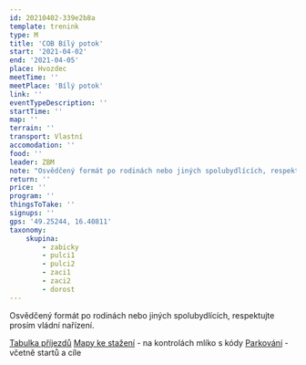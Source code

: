```yaml
---
id: 20210402-339e2b8a
template: trenink
type: M
title: 'COB Bílý potok'
start: '2021-04-02'
end: '2021-04-05'
place: Hvozdec
meetTime: ''
meetPlace: 'Bílý potok'
link: ''
eventTypeDescription: ''
startTime: ''
map: ''
terrain: ''
transport: Vlastní
accomodation: ''
food: ''
leader: ZBM
note: "Osvědčený formát po rodinách nebo jiných spolubydlících, respektujte prosím vládní nařízení.\r\n\r\nI o Velikonocích je dobré se projít v přírodě a tak je tu další krátká trať na cca 10 let staré mapě.\r\nS parkováním ve Hvozdci a okolí nemám zkušenosti, tak jsem zkusil nahodit něco dle map. Parkujte prosím dle vlastního uvážení s ohledem na místní.\r\n\r\n[Tabulka příjezdů](https://docs.google.com/spreadsheets/d/1DkP70pblgusjE6_OKeDm5Pg9G-DsD9a69jI2v1UwoN4/edit#gid=0)\r\n[Mapy ke stažení](https://drive.google.com/drive/folders/1JgMIGi3bpVGJpO3wlAZCE-dMmBzySss6?usp=sharing) - na kontrolách bude mlíko s kódy\r\n[Doporučené parkování](https://en.mapy.cz/s/ponohazejo) - včetně startů a cíle\r\n\r\nKdo nemá možnost tisku map, může se ozvat Lufovi a vyzvednout si je po domluvě."
return: ''
price: ''
program: ''
thingsToTake: ''
signups: ''
gps: '49.25244, 16.40811'
taxonomy:
    skupina:
        - zabicky
        - pulci1
        - pulci2
        - zaci1
        - zaci2
        - dorost
---
```


Osvědčený formát po rodinách nebo jiných spolubydlících, respektujte prosím vládní nařízení. 

[Tabulka příjezdů](https://docs.google.com/spreadsheets/d/1DkP70pblgusjE6_OKeDm5Pg9G-DsD9a69jI2v1UwoN4/edit#gid=0)
[Mapy ke stažení](https://drive.google.com/drive/folders/1JgMIGi3bpVGJpO3wlAZCE-dMmBzySss6?usp=sharing) - na kontrolách mlíko s kódy
[Parkování](https://en.mapy.cz/s/ponohazejo) - včetně startů a cíle